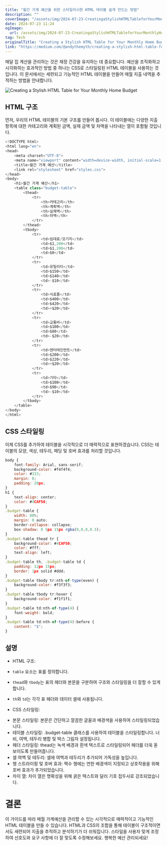 ```yaml
---
title: "월간 가계 예산을 위한 스타일리시한 HTML 테이블 쉽게 만드는 방법"
description: ""
coverImage: "/assets/img/2024-07-23-CreatingaStylishHTMLTableforYourMonthlyHomeBudget_0.png"
date: 2024-07-23 11:24
ogImage: 
  url: /assets/img/2024-07-23-CreatingaStylishHTMLTableforYourMonthlyHomeBudget_0.png
tag: Tech
originalTitle: "Creating a Stylish HTML Table for Your Monthly Home Budget"
link: "https://medium.com/@andythemyth/creating-a-stylish-html-table-for-your-monthly-home-budget-6acda4d6318d"
---
```



매달 집 계산을 관리하는 것은 재정 건강을 유지하는 데 중요합니다. 예산을 조직화하고 시각화하는 효과적인 방법 중 하나는 CSS로 스타일링된 HTML 테이블을 사용하는 것입니다. 이 문서에서는 세련되고 기능적인 HTML 테이블을 만들어 매월 지출 내역을 추적하는 방법을 안내합니다.

![Creating a Stylish HTML Table for Your Monthly Home Budget](/assets/img/2024-07-23-CreatingaStylishHTMLTableforYourMonthlyHomeBudget_0.png)

## HTML 구조

먼저, 우리의 HTML 테이블의 기본 구조를 만들어 봅시다. 이 테이블에는 다양한 지출 항목에 대한 카테고리와 계획된 금액, 실제 금액 및 차액을 나타내는 열이 포함될 것입니다.

<div class="content-ad"></div>

```js
<!DOCTYPE html>
<html lang="en">
<head>
    <meta charset="UTF-8">
    <meta name="viewport" content="width=device-width, initial-scale=1.0">
    <title>월간 가계 예산</title>
    <link rel="stylesheet" href="styles.css">
</head>
<body>
    <h1>월간 가계 예산</h1>
    <table class="budget-table">
        <thead>
            <tr>
                <th>카테고리</th>
                <th>계획액</th>
                <th>실제액</th>
                <th>차액</th>
            </tr>
        </thead>
        <tbody>
            <tr>
                <td>임대료/모기지</td>
                <td>$1,200</td>
                <td>$1,200</td>
                <td>$0</td>
            </tr>
            <tr>
                <td>유틸리티</td>
                <td>$150</td>
                <td>$140</td>
                <td>-$10</td>
            </tr>
            <tr>
                <td>식료품</td>
                <td>$400</td>
                <td>$420</td>
                <td>+$20</td>
            </tr>
            <tr>
                <td>교통비</td>
                <td>$100</td>
                <td>$80</td>
                <td>-$20</td>
            </tr>
            <tr>
                <td>엔터테인먼트</td>
                <td>$200</td>
                <td>$220</td>
                <td>+$20</td>
            </tr>
            <tr>
                <td>기타</td>
                <td>$100</td>
                <td>$90</td>
                <td>-$10</td>
            </tr>
        </tbody>
    </table>
</body>
</html>
```

## CSS 스타일링

이제 CSS를 추가하여 테이블을 시각적으로 더 매력적으로 표현하겠습니다. CSS는 테이블의 모양, 색상, 테두리, 패딩 및 호버 효과를 처리할 것입니다.

```js
body {
    font-family: Arial, sans-serif;
    background-color: #f4f4f4;
    color: #333;
    margin: 0;
    padding: 20px;
}
h1 {
    text-align: center;
    color: #4CAF50;
}
.budget-table {
    width: 80%;
    margin: 0 auto;
    border-collapse: collapse;
    box-shadow: 0 5px 15px rgba(0,0,0,0.3);
}
.budget-table thead tr {
    background-color: #4CAF50;
    color: #fff;
    text-align: left;
}
.budget-table th, .budget-table td {
    padding: 12px 15px;
    border: 1px solid #ddd;
}
.budget-table tbody tr:nth-of-type(even) {
    background-color: #f3f3f3;
}
.budget-table tbody tr:hover {
    background-color: #f1f1f1;
}
.budget-table td:nth-of-type(4) {
    font-weight: bold;
}
.budget-table td:nth-of-type(4):before {
    content: "$";
}
```

<div class="content-ad"></div>

## 설명

- HTML 구조:

- `table` 요소는 표를 정의합니다.
- `thead`와 `tbody`는 표의 헤더와 본문을 구분하여 구조와 스타일링을 더 잘할 수 있게 합니다.
- `th`와 `td`는 각각 표 헤더와 데이터 셀에 사용됩니다.

- CSS 스타일링:

<div class="content-ad"></div>

- 본문 스타일링: 본문은 간단하고 깔끔한 글꼴과 배경색을 사용하여 스타일링되었습니다.
- 테이블 스타일링: .budget-table 클래스를 사용하여 테이블을 스타일링합니다. 너비, 여백, 테두리 병합 및 박스 그림자 설정됩니다.
- 헤더 스타일링: thead는 녹색 배경과 흰색 텍스트로 스타일링되어 헤더를 더욱 돋보이도록 만들어줍니다.
- 셀 여백 및 테두리: 셀에 여백과 테두리가 추가되어 가독성을 높입니다.
- 행 스트라이핑 및 호버 효과: 짝수 행에는 연한 배경색이 지정되고 상호작용을 위해 호버 효과가 추가되었습니다.
- 차이 열: 차이 열은 명확성을 위해 굵은 텍스트와 달러 기호 접두사로 강조되었습니다.

# 결론

이 가이드를 따라 매월 가계예산을 관리할 수 있는 시각적으로 매력적이고 기능적인 HTML 테이블을 만들 수 있습니다. HTML과 CSS의 조합을 통해 테이블이 구조적이면서도 세련되어 지출을 추적하고 분석하기가 더 쉬워집니다. 스타일을 사용자 맞게 조정하여 선호도와 요구 사항에 더 잘 맞도록 수정해보세요. 행복한 예산 관리되세요!